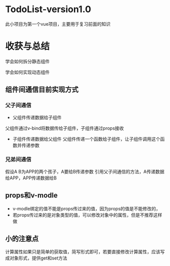# TodoList-version1.0
此小项目为第一个vue项目，主要用于复习前面的知识
# 收获与总结
学会如何拆分静态组件

学会如何实现动态组件

## 组件间通信目前实现方式
### 父子间通信
- 父组件传递数据给子组件

父组件通过v-bind将数据传给子组件，子组件通过props接收

- 子组件传递数据给父组件
父组件传递一个函数给子组件，让子组件调用这个函数并传递参数

### 兄弟间通信
假设A B为APP的两个孩子，A要给B传递参数
引用父子间通信的方法，A传递数据给APP，APP传递数据给B

## props和v-modle
- v-modle绑定的值不能是props传过来的值，因为props的值是不能修改的，
- 若props传过来的是对象类型的值，可以修改对象中的属性，但是不推荐这样做
## 小的注意点
计算属性如果只是简单的获取值，简写形式即可，若要直接修改计算属性，应该写成对象形式，提供get和set方法

